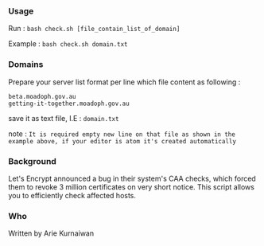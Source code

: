 ### Usage
Run :
`bash check.sh [file_contain_list_of_domain]`

Example :
`bash check.sh domain.txt`

### Domains

Prepare your server list format per line which file content as following :

```
beta.moadoph.gov.au
getting-it-together.moadoph.gov.au

```

save it as text file, I.E : `domain.txt`

note : `It is required empty new line on that file as shown in the example above, if your editor is atom it's created automatically`

### Background
Let's Encrypt announced a bug in their system's CAA checks, which forced them to revoke 3 million certificates on very short notice.
This script allows you to efficiently check affected hosts.

### Who
Written by Arie Kurnaiwan